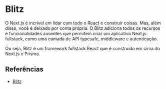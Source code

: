 # Blitz

O Next.js é incrível em lidar com todo o React e construir coisas. Mas, além disso, você é deixado por conta própria. O Blitz adiciona todos os recursos e funcionalidades ausentes que permitem criar um aplicativo Next.js fullstack, como uma camada de API typesafe, middleware e autenticação.

Ou seja, Blitz é um framework fullstack React que é construído em cima do Next.js e Prisma. 

## Referências

- [Blitz](https://blitzjs.com/docs/why-blitz)